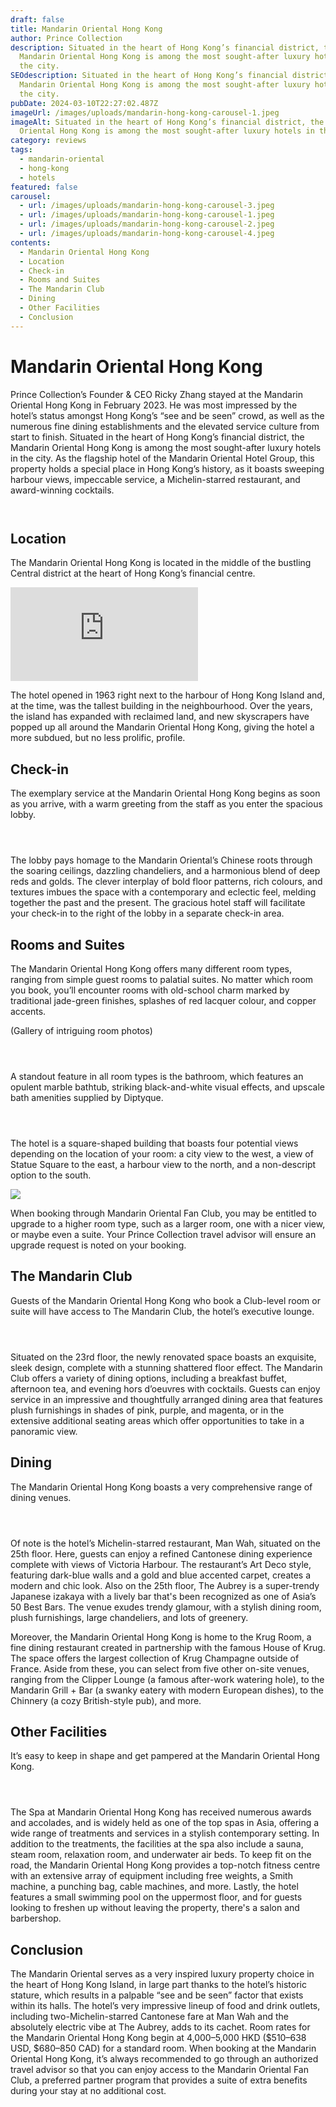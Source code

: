 ```yaml
---
draft: false
title: Mandarin Oriental Hong Kong
author: Prince Collection
description: Situated in the heart of Hong Kong’s financial district, the
  Mandarin Oriental Hong Kong is among the most sought-after luxury hotels in
  the city.
SEOdescription: Situated in the heart of Hong Kong’s financial district, the
  Mandarin Oriental Hong Kong is among the most sought-after luxury hotels in
  the city.
pubDate: 2024-03-10T22:27:02.487Z
imageUrl: /images/uploads/mandarin-hong-kong-carousel-1.jpeg
imageAlt: Situated in the heart of Hong Kong’s financial district, the Mandarin
  Oriental Hong Kong is among the most sought-after luxury hotels in the city.
category: reviews
tags:
  - mandarin-oriental
  - hong-kong
  - hotels
featured: false
carousel:
  - url: /images/uploads/mandarin-hong-kong-carousel-3.jpeg
  - url: /images/uploads/mandarin-hong-kong-carousel-1.jpeg
  - url: /images/uploads/mandarin-hong-kong-carousel-2.jpeg
  - url: /images/uploads/mandarin-hong-kong-carousel-4.jpeg
contents:
  - Mandarin Oriental Hong Kong
  - Location
  - Check-in
  - Rooms and Suites
  - The Mandarin Club
  - Dining
  - Other Facilities
  - Conclusion
---
```

# Mandarin Oriental Hong Kong

Prince Collection’s Founder & CEO Ricky Zhang stayed at the Mandarin Oriental Hong Kong in February 2023. He was most impressed by the hotel’s status amongst Hong Kong’s “see and be seen” crowd, as well as the numerous fine dining establishments and the elevated service culture from start to finish. Situated in the heart of Hong Kong’s financial district, the Mandarin Oriental Hong Kong is among the most sought-after luxury hotels in the city. As the flagship hotel of the Mandarin Oriental Hotel Group, this property holds a special place in Hong Kong’s history, as it boasts sweeping harbour views, impeccable service, a Michelin-starred restaurant, and award-winning cocktails.

<div class="grid-2">
    <figure>
        <img alt="" class="grid-image" src="/images/uploads/mandarin-hong-kong-review-1.jpeg" />
    </figure>
    <figure>
        <img alt="" class="grid-image" src="/images/uploads/mandarin-hong-kong-14.jpeg" />
     </figure>
</div>

## Location

The Mandarin Oriental Hong Kong is located in the middle of the bustling Central district at the heart of Hong Kong’s financial centre.

<iframe src="https://www.google.com/maps/embed?pb=!1m18!1m12!1m3!1d3691.9152845128265!2d114.1561162252921!3d22.281198679700356!2m3!1f0!2f0!3f0!3m2!1i1024!2i768!4f13.1!3m3!1m2!1s0x3404006465228fb9%3A0x714d79b4857054f3!2sMandarin%20Oriental%2C%20Hong%20Kong!5e0!3m2!1sen!2sca!4v1709677816560!5m2!1sen!2sca" style="border:0;" allowfullscreen="" loading="lazy" referrerpolicy="no-referrer-when-downgrade"></iframe>

The hotel opened in 1963 right next to the harbour of Hong Kong Island and, at the time, was the tallest building in the neighbourhood. Over the years, the island has expanded with reclaimed land, and new skyscrapers have popped up all around the Mandarin Oriental Hong Kong, giving the hotel a more subdued, but no less prolific, profile.

## Check-in

The exemplary service at the Mandarin Oriental Hong Kong begins as soon as you arrive, with a warm greeting from the staff as you enter the spacious lobby.

<div class="grid-3">
    <figure>
        <img alt="" class="grid-image" src="/images/uploads/mandarin-hong-kong-carousel-1.jpeg" />
    </figure>
    <figure>
        <img alt="" class="grid-image" src="/images/uploads/mandarin-hong-kong-2.jpeg" />
    </figure>
    <figure>
        <img alt="" class="grid-image" src="/images/uploads/mandarin-hong-kong-3.jpeg" />
     </figure>
</div>

The lobby pays homage to the Mandarin Oriental’s Chinese roots through the soaring ceilings, dazzling chandeliers, and a harmonious blend of deep reds and golds. The clever interplay of bold floor patterns, rich colours, and textures imbues the space with a contemporary and eclectic feel, melding together the past and the present. The gracious hotel staff will facilitate your check-in to the right of the lobby in a separate check-in area.

## Rooms and Suites

The Mandarin Oriental Hong Kong offers many different room types, ranging from simple guest rooms to palatial suites. No matter which room you book, you’ll encounter rooms with old-school charm marked by traditional jade-green finishes, splashes of red lacquer colour, and copper accents.

(Gallery of intriguing room photos)

<div class="grid-3">
    <figure>
        <img alt="" class="grid-image" src="/images/uploads/mandarin-hong-kong-4.jpeg" />
    </figure>
    <figure>
        <img alt="" class="grid-image" src="/images/uploads/mandarin-hong-kong-5.jpeg" />
    </figure>
    <figure>
        <img alt="" class="grid-image" src="/images/uploads/mandarin-hong-kong-6.jpeg" />
     </figure>
</div>

A standout feature in all room types is the bathroom, which features an opulent marble bathtub, striking black-and-white visual effects, and upscale bath amenities supplied by Diptyque.

<div class="one-big-two-small">
  <figure>
        <img class="grid-image" src="/images/uploads/mandarin-hong-kong-7.jpeg" alt="" />
    </figure>
    <figure>
        <img class="grid-image" src="/images/uploads/mandarin-hong-kong-8.jpeg" alt="" />
    </figure>
    <figure>
        <img class="grid-image" src="/images/uploads/mandarin-hong-kong-9.jpeg" alt="" />
    </figure>
</div>

The hotel is a square-shaped building that boasts four potential views depending on the location of your room: a city view to the west, a view of Statue Square to the east, a harbour view to the north, and a non-descript option to the south.

![](/images/uploads/mandarin-hong-kong-10.jpeg)

When booking through Mandarin Oriental Fan Club, you may be entitled to upgrade to a higher room type, such as a larger room, one with a nicer view, or maybe even a suite. Your Prince Collection travel advisor will ensure an upgrade request is noted on your booking.

## The Mandarin Club

Guests of the Mandarin Oriental Hong Kong who book a Club-level room or suite will have access to The Mandarin Club, the hotel’s executive lounge.

<div class="one-big-two-small">
  <figure>
        <img class="grid-image" src="/images/uploads/mandarin-hong-kong-11.jpeg" alt="" />
    </figure>
    <figure>
        <img class="grid-image" src="/images/uploads/mandarin-hong-kong-12.jpeg" alt="" />
    </figure>
    <figure>
        <img class="grid-image" src="/images/uploads/mandarin-hong-kong-13.jpeg" alt="" />
    </figure>
</div>

Situated on the 23rd floor, the newly renovated space boasts an exquisite, sleek design, complete with a stunning shattered floor effect. The Mandarin Club offers a variety of dining options, including a breakfast buffet, afternoon tea, and evening hors d’oeuvres with cocktails. Guests can enjoy service in an impressive and thoughtfully arranged dining area that features plush furnishings in shades of pink, purple, and magenta, or in the extensive additional seating areas which offer opportunities to take in a panoramic view.

## Dining

The Mandarin Oriental Hong Kong boasts a very comprehensive range of dining venues.

<div class="one-big-two-small">
  <figure>
        <img class="grid-image" src="/images/uploads/mandarin-hong-kong-14.jpeg" alt="" />
    </figure>
    <figure>
        <img class="grid-image" src="/images/uploads/mandarin-hong-kong-15.jpeg" alt="" />
    </figure>
    <figure>
        <img class="grid-image" src="/images/uploads/mandarin-hong-kong-16.jpeg" alt="" />
    </figure>
</div>

Of note is the hotel’s Michelin-starred restaurant, Man Wah, situated on the 25th floor. Here, guests can enjoy a refined Cantonese dining experience complete with views of Victoria Harbour. The restaurant’s Art Deco style, featuring dark-blue walls and a gold and blue accented carpet, creates a modern and chic look. Also on the 25th floor, The Aubrey is a super-trendy Japanese izakaya with a lively bar that's been recognized as one of Asia’s 50 Best Bars. The venue exudes trendy glamour, with a stylish dining room, plush furnishings, large chandeliers, and lots of greenery.

Moreover, the Mandarin Oriental Hong Kong is home to the Krug Room, a fine dining restaurant created in partnership with the famous House of Krug. The space offers the largest collection of Krug Champagne outside of France. Aside from these, you can select from five other on-site venues, ranging from the Clipper Lounge (a famous after-work watering hole), to the Mandarin Grill + Bar (a swanky eatery with modern European dishes), to the Chinnery (a cozy British-style pub), and more.

## Other Facilities

It’s easy to keep in shape and get pampered at the Mandarin Oriental Hong Kong.

<div class="one-big-two-small">
  <figure>
        <img class="grid-image" src="/images/uploads/mandarin-hong-kong-17.jpeg" alt="" />
    </figure>
    <figure>
        <img class="grid-image" src="/images/uploads/mandarin-hong-kong-18.jpeg" alt="" />
    </figure>
    <figure>
        <img class="grid-image" src="/images/uploads/mandarin-hong-kong-19.jpeg" alt="" />
    </figure>
</div>

The Spa at Mandarin Oriental Hong Kong has received numerous awards and accolades, and is widely held as one of the top spas in Asia, offering a wide range of treatments and services in a stylish contemporary setting. In addition to the treatments, the facilities at the spa also include a sauna, steam room, relaxation room, and underwater air beds. To keep fit on the road, the Mandarin Oriental Hong Kong provides a top-notch fitness centre with an extensive array of equipment including free weights, a Smith machine, a punching bag, cable machines, and more. Lastly, the hotel features a small swimming pool on the uppermost floor, and for guests looking to freshen up without leaving the property, there's a salon and barbershop.

## Conclusion

The Mandarin Oriental serves as a very inspired luxury property choice in the heart of Hong Kong Island, in large part thanks to the hotel’s historic stature, which results in a palpable “see and be seen” factor that exists within its halls. The hotel’s very impressive lineup of food and drink outlets, including two-Michelin-starred Cantonese fare at Man Wah and the absolutely electric vibe at The Aubrey, adds to its cachet. Room rates for the Mandarin Oriental Hong Kong begin at 4,000–5,000 HKD ($510–638 USD, $680–850 CAD) for a standard room. When booking at the Mandarin Oriental Hong Kong, it’s always recommended to go through an authorized travel advisor so that you can enjoy access to the Mandarin Oriental Fan Club, a preferred partner program that provides a suite of extra benefits during your stay at no additional cost.
